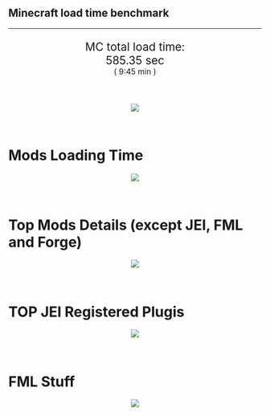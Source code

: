## Minecraft load time benchmark


---

<p align="center" style="font-size:160%;">
MC total load time:<br>
585.35 sec
<br>
<sup><sub>(
9:45 min
)</sub></sup>
</p>

<br>


<p align="center">
<img src="https://quickchart.io/chart?w=400&h=30&c={%20type:%20'horizontalBar',%20data:%20{%20datasets:%20[%20{label:%20'MODS:',%20data:%20[394.07]},%20{label:%20'FML%20stuff:',%20data:%20[191.28]}%20]%20},%20options:%20{%20scales:%20{%20xAxes:%20[{display:%20false,stacked:%20true}],%20yAxes:%20[{display:%20false,stacked:%20true}],%20},%20elements:%20{rectangle:%20{borderWidth:%202}},%20legend:%20{display:%20false,},%20plugins:%20{datalabels:%20{color:%20'white',formatter:%20(value,%20context)%20=>%20[context.dataset.label,%20value].join('%20')%20}}%20}%20}"/>
</p>

<br>

# Mods Loading Time
<p align="center">
<img src="https://quickchart.io/chart?w=400&h=300&c={%20type:%20'outlabeledPie',%20options:%20{%20cutoutPercentage:%2025,%20plugins:%20{%20legend:%20!1,%20outlabels:%20{%20stretch:%205,%20padding:%201,%20text:%20(v,i)=>[%20v.labels[v.dataIndex],'%20',%20(v.percent*1000|0)/10,%20String.fromCharCode(37)].join('')%20}%20}%20},%20data:%20{...%20`%203e76ba%2039.61s%20Just%20Enough%20Items;%20386AA7%2019.34s%20Just%20Enough%20Items%20(Plugins);%20386AA7%2034.75s%20Just%20Enough%20Items%20(Ingredient%20Filter);%20518ba8%2028.77s%20Charset;%20516fa8%2020.96s%20Ender%20IO;%20214d9e%2020.11s%20Minecraft%20Forge;%208f304e%2016.01s%20Astral%20Sorcery;%20438f30%2014.06s%20The%20Betweenlands;%20813e81%2010.49s%20OpenComputers;%208c2ccd%207.98s%20Immersive%20Engineering;%208f3087%207.16s%20Forge%20Mod%20Loader;%209d2ccd%206.85s%20Immersive%20Intelligence;%207c813e%206.56s%20Thaumcraft;%206e176a%205.30s%20Unlimited%20Chisel%20Works;%208f6c30%204.71s%20Dynamic%20Surroundings;%205162a8%204.53s%20Applied%20Energistics%202;%20cd922c%204.34s%20NuclearCraft;%206e175e%203.99s%20Recurrent%20Complex;%20306e8f%203.87s%20Custom%20Loading%20Screen;%202c9e21%203.78s%20GregTech;%205161a8%203.64s%20CraftTweaker2;%208f308f%203.38s%20JourneyMap;%20444444%2064.99s%2036%20Other%20mods;%20333333%2057.97s%20206%20'Fast'%20mods%20(load%201.0s%20-%200.1s);%20222222%200.93s%2022%20'Instant'%20mods%20(load%20%3C%200.1s)%20`%20.split(';').reduce((a,%20l)%20=>%20{%20l.match(/(\w{6})%20*(\d*\.\d*)s%20(.*)/)%20.slice(1).map((a,%20i)%20=>%20[[String.fromCharCode(35),a].join(''),%20parseFloat(a),%20a][i])%20.forEach((s,%20i)%20=>%20[a.datasets[0].backgroundColor,%20a.datasets[0].data,%20a.labels][i].push(s)%20);%20return%20a%20},%20{%20labels:%20[],%20datasets:%20[{%20backgroundColor:%20[],%20data:%20[],%20borderColor:%20'rgba(22,22,22,0.3)',%20borderWidth:%201%20}]%20})%20}%20}"/>
</p>

<br>

# Top Mods Details (except JEI, FML and Forge)
<p align="center">
<img src="https://quickchart.io/chart?w=400&h=450&c={%20options:%20{%20scales:%20{%20xAxes:%20[{stacked:%20true}],%20yAxes:%20[{stacked:%20true}],%20},%20plugins:%20{%20datalabels:%20{%20anchor:%20'end',%20align:%20'top',%20color:%20'white',%20backgroundColor:%20'rgba(46,%20140,%20171,%200.6)',%20borderColor:%20'rgba(41,%20168,%20194,%201.0)',%20borderWidth:%200.5,%20borderRadius:%203,%20padding:%200,%20font:%20{size:10},%20formatter:%20(v,ctx)%20=>%20ctx.datasetIndex!=ctx.chart.data.datasets.length-1%20?%20null%20:%20[((ctx.chart.data.datasets.reduce((a,b)=>a-%20-b.data[ctx.dataIndex],0)*10)|0)/10,'s'].join('')%20},%20colorschemes:%20{%20scheme:%20'office.Damask6'%20}%20}%20},%20type:%20'bar',%20data:%20{...(()%20=>%20{%20let%20a%20=%20{%20labels:%20[],%20datasets:%20[]%20};%20`%201:%20Construction;%202:%20Loading%20Resources;%203:%20PreInitialization;%204:%20Initialization;%205:%20InterModComms$IMC;%206:%20PostInitialization;%207:%20LoadComplete;%208:%20ModIdMapping%20`%20.split(';')%20.map(l%20=>%20l.match(/\d:%20(.*)/).slice(1))%20.forEach(([name])%20=>%20a.datasets.push({%20label:%20name,%20data:%20[]%20}));%20`%201%202%203%204%205%206%207%208%20;%20Charset%20|%200.02|%200.01|%200.78|%200.18|%200.00|%2027.75|%200.02|%200.00;%20Ender%20IO%20|%207.87|%200.02|%202.85|%200.50|%204.03|%204.43|%200.02|%201.24;%20Astral%20Sorcery%20|%200.25|%200.02|%207.58|%202.70|%200.00|%205.44|%200.02|%200.00;%20The%20Betweenlands%20|%200.66|%200.04|%2010.99|%201.87|%200.00|%200.47|%200.02|%200.00;%20OpenComputers%20|%200.26|%200.03|%205.96|%202.44|%201.76|%200.02|%200.02|%200.00;%20Immersive%20Engineering%20|%201.01|%200.01|%201.01|%200.94|%200.00|%204.99|%200.02|%200.00;%20Immersive%20Intelligence%20|%201.17|%200.02|%202.04|%200.88|%200.00|%202.72|%200.02|%200.00;%20Thaumcraft%20|%200.84|%200.01|%200.35|%200.43|%200.01|%204.90|%200.02|%200.00;%20Unlimited%20Chisel%20Works%20|%200.05|%200.00|%205.16|%200.05|%200.00|%200.02|%200.02|%200.00;%20Dynamic%20Surroundings%20|%200.21|%200.01|%200.21|%200.14|%200.00|%201.22|%202.93|%200.00;%20Applied%20Energistics%202%20|%200.30|%200.02|%203.10|%200.32|%200.18|%200.59|%200.02|%200.00;%20NuclearCraft%20|%200.20|%200.02|%202.34|%200.43|%200.00|%201.26|%200.02|%200.07%20`%20.split(';').slice(1)%20.map(l%20=>%20l.split('|').map(s%20=>%20s.trim()))%20.forEach(([name,%20...arr],%20i)%20=>%20{%20a.labels.push(name);%20arr.forEach((v,%20j)%20=>%20a.datasets[j].data[i]%20=%20v)%20});%20return%20a%20})()}%20}"/>
</p>

<br>

# TOP JEI Registered Plugis
<p align="center">
<img src="https://quickchart.io/chart?w=700&c={%20options:%20{%20elements:%20{%20rectangle:%20{%20borderWidth:%201%20}%20},%20legend:%20false%20},%20type:%20'horizontalBar',%20data:%20{...(()%20=>%20{%20let%20a%20=%20{%20labels:%20[],%20datasets:%20[{%20backgroundColor:%20'rgba(0,%2099,%20132,%200.5)',%20borderColor:%20'rgb(0,%2099,%20132)',%20data:%20[]%20}]%20};%20`%204.22:%20li.cil.oc.integration.jei.ModPluginOpenComputers;%202.63:%20crazypants.enderio.machines.integration.jei.MachinesPlugin;%202.33:%20cofh.thermalexpansion.plugins.jei.JEIPluginTE;%201.84:%20gregtech.integration.jei.GTJeiPlugin;%201.71:%20com.rwtema.extrautils2.crafting.jei.XUJEIPlugin;%201.17:%20mezz.jei.plugins.vanilla.VanillaPlugin;%200.70:%20com.buuz135.thaumicjei.ThaumcraftJEIPlugin;%200.64:%20thebetweenlands.compat.jei.BetweenlandsJEIPlugin;%200.42:%20nc.integration.jei.NCJEI;%200.41:%20crazypants.enderio.base.integration.jei.JeiPlugin;%200.33:%20com.codetaylor.mc.athenaeum.integration.jei.PluginDelegate;%200.32:%20epicsquid.roots.integration.jei.JEIRootsPlugin;%200.25:%20mcjty.rftools.compat.jei.RFToolsJeiPlugin;%200.17:%20zmaster587.advancedRocketry.integration.jei.ARPlugin;%200.16:%20teamroots.embers.compat.jei.EmbersJEIPlugin;%202.07:%20Other%2064%20Plugins%20`%20.split(';')%20.map(l%20=>%20l.split(':'))%20.forEach(([time,%20name])%20=>%20{%20a.labels.push(name);%20a.datasets[0].data.push(time)%20})%20;%20return%20a%20})()%20}%20}"/>
</p>

<br>

# FML Stuff
<p align="center">
<img src="https://quickchart.io/chart?w=500&h=400&c={%20options:%20{%20rotation:%20Math.PI,%20cutoutPercentage:%2055,%20plugins:%20{%20legend:%20!1,%20outlabels:%20{%20stretch:%205,%20padding:%201,%20text:%20(v)=>v.labels%20},%20doughnutlabel:%20{%20labels:%20[%20{%20text:%20'FML%20stuff:',%20color:%20'rgba(128,%20128,%20128,%200.5)',%20font:%20{size:%2018}%20},%20{%20text:%20[191.28,'s'].join(''),%20color:%20'rgba(128,%20128,%20128,%201)',%20font:%20{size:%2022}%20}%20]%20},%20}%20},%20type:%20'outlabeledPie',%20data:%20{...(()%20=>%20{%20let%20a%20=%20{%20labels:%20[],%20datasets:%20[{%20backgroundColor:%20[],%20data:%20[],%20borderColor:%20'rgba(22,22,22,0.3)',%20borderWidth:%202%20}]%20};%20`%20993A00%202.58s%20Loading%20sounds;%20994400%202.66s%20Loading%20Resource%20-%20SoundHandler;%20994F00%2015.06s%20ModelLoader:%20blocks;%20995900%204.35s%20ModelLoader:%20items;%20996300%2013.42s%20ModelLoader:%20baking;%20996D00%2034.65s%20Indexing%20ingredients;%20444444%20118.57s%20Other%20`%20.split(';')%20.map(l%20=>%20l.match(/(\w{6})%20*(\d*\.\d*)s%20(.*)/))%20.forEach(([,%20col,%20time,%20name])%20=>%20{%20a.labels.push([name,%20'%20',%20time,%20's'].join(''));%20a.datasets[0].data.push(parseFloat(time));%20a.datasets[0].backgroundColor.push([String.fromCharCode(35),%20col].join(''))%20})%20;%20return%20a%20})()}%20}"/>
</p>

<br>
